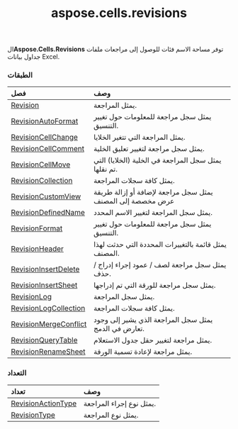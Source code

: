 ﻿---
title: aspose.cells.revisions
second_title: Aspose.Cells for Python via .NET API المراجع
description:
type: docs
weight: 10
url: /ar/python-net/aspose.cells.revisions/
is_root: false
---
 ال**Aspose.Cells.Revisions** توفر مساحة الاسم فئات للوصول إلى مراجعات ملفات جداول بيانات Excel.

###  الطبقات
| فصل| وصف|
| :- | :- |
| [Revision](/cells/ar/python-net/aspose.cells.revisions/revision) | يمثل المراجعة.|
| [RevisionAutoFormat](/cells/ar/python-net/aspose.cells.revisions/revisionautoformat) | يمثل سجل مراجعة للمعلومات حول تغيير التنسيق.|
| [RevisionCellChange](/cells/ar/python-net/aspose.cells.revisions/revisioncellchange) | يمثل المراجعة التي تتغير الخلايا.|
| [RevisionCellComment](/cells/ar/python-net/aspose.cells.revisions/revisioncellcomment) | يمثل سجل مراجعة لتغيير تعليق الخلية.|
| [RevisionCellMove](/cells/ar/python-net/aspose.cells.revisions/revisioncellmove) | يمثل سجل المراجعة في الخلية (الخلايا) التي تم نقلها.|
| [RevisionCollection](/cells/ar/python-net/aspose.cells.revisions/revisioncollection) | يمثل كافة سجلات المراجعة.|
| [RevisionCustomView](/cells/ar/python-net/aspose.cells.revisions/revisioncustomview) | يمثل سجل مراجعة لإضافة أو إزالة طريقة عرض مخصصة إلى المصنف|
| [RevisionDefinedName](/cells/ar/python-net/aspose.cells.revisions/revisiondefinedname) |يمثل سجل المراجعة لتغيير الاسم المحدد.|
| [RevisionFormat](/cells/ar/python-net/aspose.cells.revisions/revisionformat) | يمثل سجل مراجعة للمعلومات حول تغيير التنسيق.|
| [RevisionHeader](/cells/ar/python-net/aspose.cells.revisions/revisionheader) | يمثل قائمة بالتغييرات المحددة التي حدثت لهذا المصنف.|
| [RevisionInsertDelete](/cells/ar/python-net/aspose.cells.revisions/revisioninsertdelete) | يمثل سجل مراجعة لصف / عمود إجراء إدراج / حذف.|
| [RevisionInsertSheet](/cells/ar/python-net/aspose.cells.revisions/revisioninsertsheet) | يمثل سجل مراجعة للورقة التي تم إدراجها.|
| [RevisionLog](/cells/ar/python-net/aspose.cells.revisions/revisionlog) | يمثل سجل المراجعة.|
| [RevisionLogCollection](/cells/ar/python-net/aspose.cells.revisions/revisionlogcollection) | يمثل كافة سجلات المراجعة.|
| [RevisionMergeConflict](/cells/ar/python-net/aspose.cells.revisions/revisionmergeconflict) | يمثل سجل المراجعة الذي يشير إلى وجود تعارض في الدمج.|
| [RevisionQueryTable](/cells/ar/python-net/aspose.cells.revisions/revisionquerytable) | يمثل مراجعة لتغيير حقل جدول الاستعلام.|
| [RevisionRenameSheet](/cells/ar/python-net/aspose.cells.revisions/revisionrenamesheet) | يمثل مراجعة لإعادة تسمية الورقة.|


###  التعداد
| تعداد| وصف|
| :- | :- |
| [RevisionActionType](/cells/ar/python-net/aspose.cells.revisions/revisionactiontype) | يمثل نوع إجراء المراجعة.|
| [RevisionType](/cells/ar/python-net/aspose.cells.revisions/revisiontype) | يمثل نوع المراجعة.|


